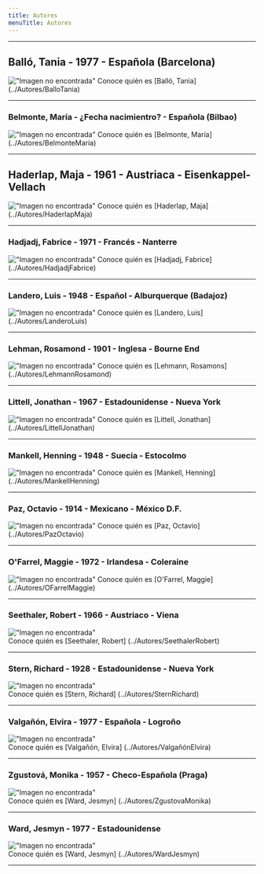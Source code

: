 ```yaml
---
title: Autores
menuTitle: Autores
---
```

***
## Balló, Tania - 1977 - Española (Barcelona)
!["Imagen no encontrada"](BalloTania.jpg)
Conoce quién es [Balló, Tania] (../Autores/BalloTania)
***
### Belmonte, María - ¿Fecha nacimientro? - Española (Bilbao)
!["Imagen no encontrada"](BelmonteMaria.jpg)
Conoce quién es [Belmonte, María] (../Autores/BelmonteMaria)
***
## Haderlap, Maja - 1961 - Austriaca - Eisenkappel-Vellach
!["Imagen no encontrada"](HaderlapMaja.jpg)
Conoce quién es [Haderlap, Maja] (../Autores/HaderlapMaja)
***
### Hadjadj, Fabrice - 1971 - Francés - Nanterre
!["Imagen no encontrada"](HadjadjFabrice.jpg)
Conoce quién es [Hadjadj, Fabrice] (../Autores/HadjadjFabrice)
***
### Landero, Luis - 1948 - Español - Alburquerque (Badajoz)
!["Imagen no encontrada"](LanderoLuis.jpg)
Conoce quién es [Landero, Luis] (../Autores/LanderoLuis)
***
### Lehman, Rosamond - 1901 - Inglesa - Bourne End
!["Imagen no encontrada"](LehmannRosamond.jpg)
Conoce quién es [Lehmann, Rosamons] (../Autores/LehmannRosamond)
***
### Littell, Jonathan - 1967 - Estadounidense - Nueva York
!["Imagen no encontrada"](LittellJonathan.jpg)
Conoce quién es [Littell, Jonathan] (../Autores/LittellJonathan)
***
### Mankell, Henning - 1948 - Suecia - Estocolmo
!["Imagen no encontrada"](MankellHenning.jpg)
Conoce quién es [Mankell, Henning] (../Autores/MankellHenning)
***
### Paz, Octavio - 1914 - Mexicano - México D.F.
!["Imagen no encontrada"](PazOctavio.jpg)
Conoce quién es [Paz, Octavio] (../Autores/PazOctavio)
***
### O'Farrel, Maggie - 1972 - Irlandesa - Coleraine 
!["Imagen no encontrada"](OFarrelMaggie.jpg)
Conoce quién es [O'Farrel, Maggie] (../Autores/OFarrelMaggie)
***
### Seethaler, Robert - 1966 - Austriaco - Viena
!["Imagen no encontrada"](SeethalerRobert.jpg)  
Conoce quién es [Seethaler, Robert] (../Autores/SeethalerRobert)
***
### Stern, Richard - 1928 - Estadounidense - Nueva York 
!["Imagen no encontrada"](SternRichard.jpg)  
Conoce quién es [Stern, Richard] (../Autores/SternRichard)
***
### Valgañón, Elvira - 1977 - Española - Logroño        
!["Imagen no encontrada"](ValgañonElvira.jpg)                            
Conoce quién es [Valgañón, Elvira] (../Autores/ValgañónElvira)
***
### Zgustová, Monika - 1957 - Checo-Española (Praga)
!["Imagen no encontrada"](ZgustovaMonika.jpg)       
Conoce quién es [Ward, Jesmyn] (../Autores/ZgustovaMonika)
***
### Ward, Jesmyn - 1977 - Estadounidense
!["Imagen no encontrada"](WardJesmyn.jpg)       
Conoce quién es [Ward, Jesmyn] (../Autores/WardJesmyn)
***